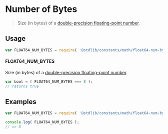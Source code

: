 # Number of Bytes

> Size (in bytes) of a [double-precision floating-point number][ieee754].

<section class="usage">

## Usage

```javascript
var FLOAT64_NUM_BYTES = require( '@stdlib/constants/math/float64-num-bytes' );
```

#### FLOAT64_NUM_BYTES

Size (in bytes) of a [double-precision floating-point number][ieee754].

```javascript
var bool = ( FLOAT64_NUM_BYTES === 8 );
// returns true
```

</section>

<!-- /.usage -->

<section class="examples">

## Examples

<!-- TODO: better example -->

```javascript
var FLOAT64_NUM_BYTES = require( '@stdlib/constants/math/float64-num-bytes' );

console.log( FLOAT64_NUM_BYTES );
// => 8
```

</section>

<!-- /.examples -->

<section class="links">

[ieee754]: https://en.wikipedia.org/wiki/IEEE_754-1985

</section>

<!-- /.links -->
